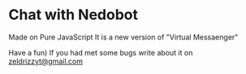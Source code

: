 # Chat with Nedobot
Made on Pure JavaScript
It is a new version of "Virtual Messaenger"

Have a fun)
If you had met some bugs write about it on zeldrizzyt@gmail.com
